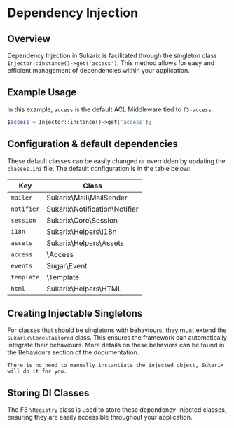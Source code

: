 # Dependency Injection

<!-- toc -->

## Overview

Dependency Injection in Sukarix is facilitated through the singleton class `Injector::instance()->get('access')`. This
method allows for easy and efficient management of dependencies within your application.

## Example Usage

In this example, `access` is the default ACL Middleware tied to `f3-access`:

```php
$access = Injector::instance()->get('access');
```

## Configuration & default dependencies

These default classes can be easily changed or overridden by updating the `classes.ini` file. The default configuration
is in the table below:

| Key        | Class                         |
|------------|-------------------------------|
| `mailer`   | Sukarix\Mail\MailSender       |
| `notifier` | Sukarix\Notification\Notifier |
| `session`  | Sukarix\Core\Session          |
| `i18n`     | Sukarix\Helpers\I18n          |
| `assets`   | Sukarix\Helpers\Assets        |
| `access`   | \Access                       |
| `events`   | Sugar\Event                   |
| `template` | \Template                     |
| `html`     | Sukarix\Helpers\HTML          |

## Creating Injectable Singletons

For classes that should be singletons with behaviours, they must extend the `Sukarix\Core\Tailored` class. This ensures
the framework can automatically integrate their behaviours. More details on these behaviors can be found in the
Behaviours section of the documentation.

```admonish info title="Instantiating an injectable singleton object"
There is no need to manually instantiate the injected object, Sukarix will do it for you.
```

## Storing DI Classes

The F3 `\Registry` class is used to store these dependency-injected classes, ensuring they are easily accessible
throughout your application.
